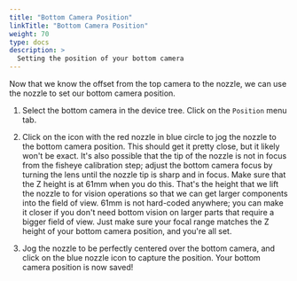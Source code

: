 ```yaml
---
title: "Bottom Camera Position"
linkTitle: "Bottom Camera Position"
weight: 70
type: docs
description: >
  Setting the position of your bottom camera
---
```


Now that we know the offset from the top camera to the nozzle, we can use the nozzle to set our bottom camera position.

1. Select the bottom camera in the device tree. Click on the `Position` menu tab.

2. Click on the icon with the red nozzle in blue circle to jog the nozzle to the bottom camera position. This should get it pretty close, but it likely won't be exact. It's also possible that the tip of the nozzle is not in focus from the fisheye calibration step; adjust the bottom camera focus by turning the lens until the nozzle tip is sharp and in focus. Make sure that the Z height is at 61mm when you do this. That's the height that we lift the nozzle to for vision operations so that we can get larger components into the field of view. 61mm is not hard-coded anywhere; you can make it closer if you don't need bottom vision on larger parts that require a bigger field of view. Just make sure your focal range matches the Z height of your bottom camera position, and you're all set.

3. Jog the nozzle to be perfectly centered over the bottom camera, and click on the blue nozzle icon to capture the position. Your bottom camera position is now saved!


